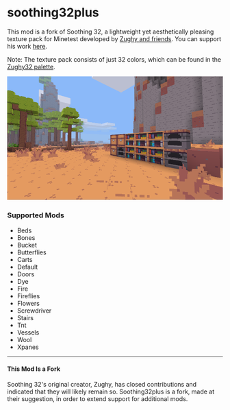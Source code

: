 # soothing32plus

This mod is a fork of Soothing 32, a lightweight yet aesthetically pleasing texture pack for Minetest developed by <a href="https://gitlab.com/zughy-friends-minetest/soothing-32">Zughy and friends</a>. You can support his work <a href="https://liberapay.com/EticaDigitale/donate">here</a>.

Note: The texture pack consists of just 32 colors, which can be found in the <a href="https://lospec.com/palette-list/zughy-32">Zughy32 palette</a>.

![Soothing 32](screenshot.png)  

### Supported Mods
* Beds
* Bones
* Bucket
* Butterflies
* Carts
* Default
* Doors
* Dye
* Fire
* Fireflies
* Flowers
* Screwdriver
* Stairs
* Tnt
* Vessels
* Wool
* Xpanes

---

#### This Mod Is a Fork
Soothing 32's original creator, Zughy, has closed contributions and indicated that they will likely remain so. Soothing32plus is a fork, made at their suggestion, in order to extend support for additional mods.
